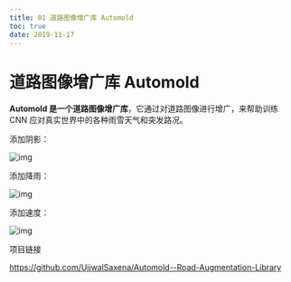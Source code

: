 ```yaml
---
title: 01 道路图像增广库 Automold
toc: true
date: 2019-11-17
---
```

# 道路图像增广库 Automold

**Automold 是一个道路图像增广库**，它通过对道路图像进行增广，来帮助训练 CNN 应对真实世界中的各种雨雪天气和突发路况。

添加阴影：

![img](https://mmbiz.qpic.cn/mmbiz_png/VBcD02jFhgkSiadWpeGPpkFSMQVwLtN1x0jTk0AnMS2HlM3NDN1jnj06r9ur1H68vaib4o8M7A1szVJiciaPo1kBIA/640?tp=webp&wxfrom=5&wx_lazy=1&wx_co=1)

添加降雨：

![img](https://mmbiz.qpic.cn/mmbiz_png/VBcD02jFhgkSiadWpeGPpkFSMQVwLtN1xd9nnj8VRLm9mLM2rWx5hTRFwWVHicELDJgTpmtbLsnUmop8nPdmB09Q/640?tp=webp&wxfrom=5&wx_lazy=1&wx_co=1)

添加速度：

![img](https://mmbiz.qpic.cn/mmbiz_png/VBcD02jFhgkSiadWpeGPpkFSMQVwLtN1x5fu7YUw4GaGUuNVLdtFBzJ2rZVia7sRvJAF0rSx5y6QG3KoeWX6fr1Q/640?tp=webp&wxfrom=5&wx_lazy=1&wx_co=1)




项目链接

https://github.com/UjjwalSaxena/Automold--Road-Augmentation-Library

